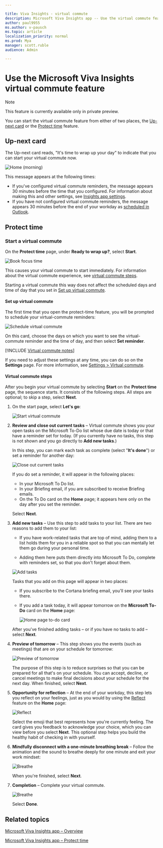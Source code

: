 ```yaml
---

title: Viva Insights - virtual commute 
description: Microsoft Viva Insights app -- Use the virtual commute feature
author: paul9955
ms.author: v-pausch
ms.topic: article
localization_priority: normal 
ms.prod: Mya
manager: scott.ruble
audience: Admin

---
```


# Use the Microsoft Viva Insights virtual commute feature

>[!Note]
>This feature is currently available only in private preview.

You can start the virtual commute feature from either of two places, the [Up-next card](#up-next-card) or the [Protect time](#protect-time) feature. 

## Up-next card

The Up-next card reads, "It's time to wrap up your day" to indicate that you can start your virtual commute now. 

![Home (morning)](images/virtual-commute.png)

This message appears at the following times:

* If you've configured virtual commute reminders, the message appears 30 minutes before the time that you configured. For information about making this and other settings, see [Insights app settings](viva-teams-app-settings.md).
* If you have not configured virtual commute reminders, the message appears 30 minutes before the end of your workday as [scheduled in Outlook](https://outlook.office.com/calendar/options/calendar/view/appearance).

## Protect time

### Start a virtual commute

On the **Protect time** page, under **Ready to wrap up?**, select **Start**.

![Book focus time](Images/start-virt-commute.png)  

This causes your virtual commute to start immediately. For information about the virtual commute experience, see [virtual commute steps](#virtual-commute-steps).

Starting a virtual commute this way does not affect the scheduled days and time of day that you set in [Set up virtual commute](#set-up-virtual-commute).

#### Set up virtual commute

The first time that you open the protect-time feature, you will be prompted to schedule your virtual-commute reminders:

![Schedule virtual commute](Images/sched-virtual-commute-50.png)  

On this card, choose the days on which you want to see the virtual-commute reminder and the time of day, and then select **Set reminder**. 

[!INCLUDE [Virtual commute notes](../includes/virtual-commute-details.md)]

If you need to adjust these settings at any time, you can do so on the **Settings** page. For more information, see [Settings > Virtual commute](viva-teams-app-settings.md).

#### Virtual commute steps

After you begin your virtual commute by selecting **Start** on the **Protect time** page, the sequence starts. It consists of the following steps. All steps are optional; to skip a step, select **Next**. 

1. On the start page, select **Let's go**:

   ![Start virtual commute](Images/01-start-vc.png)  

2. **Review and close out current tasks** &ndash; Virtual commute shows you your open tasks on the Microsoft To-Do list whose due date is today or that have a reminder set for today. (If you currently have no tasks, this step is not shown and you go directly to **Add new tasks**.)

   In this step, you can mark each task as complete (select "**It's done**") or set a reminder for another day:
 
     ![Close out current tasks](Images/02-close-out-current-tasks-55.png) 
 
   If you do set a reminder, it will appear in the following places:
    * In your Microsoft To Do list.
    * In your Briefing email, if you are subscribed to receive Briefing emails. 
     * On the To Do card on the **Home** page; it appears here only on the day after you set the reminder.
 
   Select **Next**.

3. **Add new tasks** &ndash; Use this step to add tasks to your list. There are two reasons to add them to your list:
 
   * If you have work-related tasks that are top of mind, adding them to a list holds them for you in a reliable spot so that you can mentally let them go during your personal time.

   * Adding them here puts them directly into Microsoft To Do, complete with reminders set, so that you don't forget about them.

   ![Add tasks](Images/03-add-new-tasks-55.png)

   Tasks that you add on this page will appear in two places:

   * If you subscribe to the Cortana briefing email, you'll see your tasks there.

   * If you add a task today, it will appear tomorrow on the **Microsoft To-Do** card on the **Home** page:

     ![Home page to-do card](Images/home-to-do.png)  

   After you've finished adding tasks &ndash; or if you have no tasks to add &ndash; select **Next**. 

4. **Preview of tomorrow** &ndash; This step shows you the events (such as meetings) that are on your schedule for tomorrow:

   ![Preview of tomorrow](Images/04-preview-of-tomorrow-55.png)

   The purpose of this step is to reduce surprises so that you can be prepared for all that's on your schedule. You can accept, decline, or cancel meetings to make final decisions about your schedule for the next day. When finished, select **Next**.

5. **Opportunity for reflection** &ndash; At the end of your workday, this step lets you reflect on your feelings, just as you would by using the [Reflect](viva-insights-reflect.md) feature on the **Home** page:

   ![Reflect](Images/05-reflection-55.png)

   Select the emoji that best represents how you're currently feeling. The card gives you feedback to acknowledge your choice, which you can view before you select **Next**. This optional step helps you build the healthy habit of checking in with yourself.

6. **Mindfully disconnect with a one-minute breathing break** &ndash; Follow the animation and the sound to breathe deeply for one minute and exit your work mindset:
 
   ![Breathe](Images/06-breathe-mindfully-55.png)

   When you're finished, select **Next**. 

7. **Completion** &ndash; Complete your virtual commute. 

   ![Breathe](Images/07-completion-55.png)

   Select **Done**.

<!-- NOTE FOR WAVE 3: HEADSPACE, A 3RD-PARTY MEDITATION APP, WILL APPEAR HERE WHEN IT'S AVAILABLE. WE'LL NEED TO ENABLE SOUND FOR IT FIRST. THIS FEATURE BELONGS TO PETER B. [30:00] -->

## Related topics

[Microsoft Viva Insights app &ndash; Overview](viva-teams-app.md)

[Microsoft Viva Insights app &ndash; Protect time](viva-insights-protect-time.md) 
 